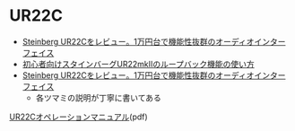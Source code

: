 # UR22C

* [Steinberg UR22Cをレビュー。1万円台で機能性抜群のオーディオインターフェイス](https://music-thcreate.com/steinberg-ur22c/)
* [初心者向けスタインバーグUR22mkIIのループバック機能の使い方](https://kozou-arekore.com/ur22mkii-loopback/)
* [Steinberg UR22Cをレビュー。1万円台で機能性抜群のオーディオインターフェイス](https://music-thcreate.com/steinberg-ur22c/)
    * 各ツマミの説明が丁寧に書いてある


[UR22Cオペレーションマニュアル](https://download.steinberg.net/downloads_hardware/UR-C/Manuals/UR22C_Operation_Manual_Japanese.pdf)(pdf)
